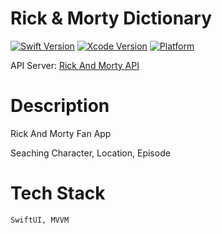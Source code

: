 # Rick & Morty Dictionary

[![Swift Version][swift-image]](https://swift.org/)
[![Xcode Version][Xcode-image]](https://developer.apple.com/kr/xcode/)
[![Platform][Platform-image]](https://developer.apple.com/kr/ios/)

[swift-image]:https://img.shields.io/badge/Swift-5.9-orange?style=flat
[Xcode-image]: https://img.shields.io/badge/Xcode-15.2-blue?style=flat
[Platform-image]: https://img.shields.io/badge/iOS-16.0+-blue?style=flat
API Server: [Rick And Morty API](https://rickandmortyapi.com/)

# Description
Rick And Morty Fan App

Seaching Character, Location, Episode

# Tech Stack
```
SwiftUI, MVVM
```
